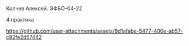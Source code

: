Колчев Алексей. ЭФБО-04-22

4 практика

https://github.com/user-attachments/assets/6d1afabe-5477-400e-ab57-c82fe2d57442
